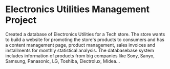 # Electronics Utilities Management Project
Created a database of Electronics Utilities for a Tech store. The store wants to build a website for promoting the store's products to consumers and has a content management page, product management, sales invoices and installments for monthly statistical analysis. The databasebase system includes information of products from big companies like Sony, Sanyo, Samsung, Panasonic, LG, Toshiba, Electrolux, Midea...  
